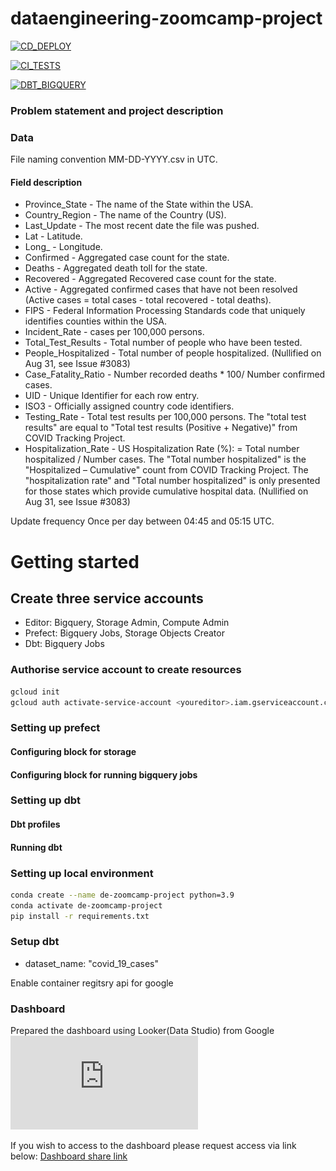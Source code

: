# dataengineering-zoomcamp-project

[![CD_DEPLOY](https://github.com/Nakulbajaj101/dataengineering-zoomcamp-project/actions/workflows/cd-deploy.yml/badge.svg?branch=main)](https://github.com/Nakulbajaj101/dataengineering-zoomcamp-project/actions/workflows/cd-deploy.yml)

[![CI_TESTS](https://github.com/Nakulbajaj101/dataengineering-zoomcamp-project/actions/workflows/ci-tests.yml/badge.svg)](https://github.com/Nakulbajaj101/dataengineering-zoomcamp-project/actions/workflows/ci-tests.yml)

[![DBT_BIGQUERY](https://github.com/Nakulbajaj101/dataengineering-zoomcamp-project/actions/workflows/dbt-workflow.yml/badge.svg)](https://github.com/Nakulbajaj101/dataengineering-zoomcamp-project/actions/workflows/dbt-workflow.yml)

### Problem statement and project description

### Data

File naming convention
MM-DD-YYYY.csv in UTC.

#### Field description
* Province_State - The name of the State within the USA.
* Country_Region - The name of the Country (US).
* Last_Update - The most recent date the file was pushed.
* Lat - Latitude.
* Long_ - Longitude.
* Confirmed - Aggregated case count for the state.
* Deaths - Aggregated death toll for the state.
* Recovered - Aggregated Recovered case count for the state.
* Active - Aggregated confirmed cases that have not been resolved (Active cases = total cases - total recovered - total deaths).
* FIPS - Federal Information Processing Standards code that uniquely identifies counties within the USA.
* Incident_Rate - cases per 100,000 persons.
* Total_Test_Results - Total number of people who have been tested.
* People_Hospitalized - Total number of people hospitalized. (Nullified on Aug 31, see Issue #3083)
* Case_Fatality_Ratio - Number recorded deaths * 100/ Number confirmed cases.
* UID - Unique Identifier for each row entry.
* ISO3 - Officially assigned country code identifiers.
* Testing_Rate - Total test results per 100,000 persons. The "total test results" are equal to "Total test results (Positive + Negative)" from COVID Tracking Project.
* Hospitalization_Rate - US Hospitalization Rate (%): = Total number hospitalized / Number cases. The "Total number hospitalized" is the "Hospitalized – Cumulative" count from COVID Tracking Project. The "hospitalization rate" and "Total number hospitalized" is only presented for those states which provide cumulative hospital data. (Nullified on Aug 31, see Issue #3083)

Update frequency
Once per day between 04:45 and 05:15 UTC.

# Getting started

## Create three service accounts
- Editor: Bigquery, Storage Admin, Compute Admin
- Prefect: Bigquery Jobs, Storage Objects Creator
- Dbt: Bigquery Jobs

### Authorise service account to create resources
```bash 
gcloud init 
gcloud auth activate-service-account <youreditor>.iam.gserviceaccount.com --key-file=</path/editor.json>
```

### Setting up prefect
#### Configuring block for storage
#### Configuring block for running bigquery jobs

### Setting up dbt
#### Dbt profiles
#### Running dbt
### Setting up local environment

```bash
conda create --name de-zoomcamp-project python=3.9
conda activate de-zoomcamp-project
pip install -r requirements.txt
```

### Setup dbt

* dataset_name: "covid_19_cases"


Enable container regitsry api for google

### Dashboard
Prepared the dashboard using Looker(Data Studio) from Google
![alt text](https://github.com/Nakulbajaj101/dataengineering-zoomcamp-project/blob/main/dashboard/Covid_Monthly_Analytical_Insights.pdf)

If you wish to access to the dashboard please request access via link below:
[Dashboard share link](https://lookerstudio.google.com/reporting/4cc8cc5e-0e83-4889-84a3-9236225b791a)